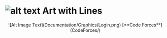 # ![alt text](https://secure.gravatar.com/blavatar/4560c02ab420ca3cefc52ab44e8aefc1?s=32) Art with Lines
 
<center>
	![Alt Image Text](Documentation/Graphics/Login.png)
	[**Code Forces**](CodeForces/)
</center>